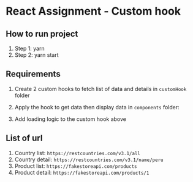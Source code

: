 # React Assignment - Custom hook

## How to run project

1. Step 1: yarn
2. Step 2: yarn start

## Requirements

1. Create 2 custom hooks to fetch list of data and details in `customHook` folder

2. Apply the hook to get data then display data in `components` folder:
3. Add loading logic to the custom hook above

## List of url

1. Country list: `https://restcountries.com/v3.1/all`
2. Country detail: `https://restcountries.com/v3.1/name/peru`
3. Product list: `https://fakestoreapi.com/products`
4. Product detail: `https://fakestoreapi.com/products/1`

